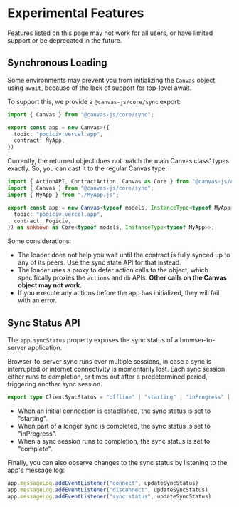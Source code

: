 # Experimental Features

Features listed on this page may not work for all users, or have
limited support or be deprecated in the future.

## Synchronous Loading

Some environments may prevent you from initializing the `Canvas` object using `await`,
because of the lack of support for top-level await.

To support this, we provide a `@canvas-js/core/sync` export:

```ts
import { Canvas } from "@canvas-js/core/sync";

export const app = new Canvas>({
  topic: "pogiciv.vercel.app",
  contract: MyApp,
})
```

Currently, the returned object does not match the main Canvas class' types exactly.
So, you can cast it to the regular Canvas type:

```ts
import { ActionAPI, ContractAction, Canvas as Core } from "@canvas-js/core";
import { Canvas } from "@canvas-js/core/sync";
import { MyApp } from "./MyApp.js";

export const app = new Canvas<typeof models, InstanceType<typeof MyApp>>({
  topic: "pogiciv.vercel.app",
  contract: Pogiciv,
}) as unknown as Core<typeof models, InstanceType<typeof MyApp>>;
```

Some considerations:

- The loader does not help you wait until the contract is fully
  synced up to any of its peers. Use the sync state API for that instead.
- The loader uses a proxy to defer action calls to the object, which specifically proxies
  the  `actions` and `db` APIs. **Other calls on the Canvas object may not work.**
- If you execute any actions before the app has initialized, they will fail with an error.

## Sync Status API

The `app.syncStatus` property exposes the sync status of a browser-to-server application.

Browser-to-server sync runs over multiple sessions, in case a sync is interrupted or
internet connectivity is momentarily lost. Each sync session either runs to completion,
or times out after a predetermined period, triggering another sync session.

```ts
export type ClientSyncStatus = "offline" | "starting" | "inProgress" | "complete" | "error"
```

- When an initial connection is established, the sync status is set to "starting".
- When part of a longer sync is completed, the sync status is set to "inProgress".
- When a sync session runs to completion, the sync status is set to "complete".

Finally, you can also observe changes to the sync status by listening to the app's message log:

```ts
app.messageLog.addEventListener("connect", updateSyncStatus)
app.messageLog.addEventListener("disconnect", updateSyncStatus)
app.messageLog.addEventListener("sync:status", updateSyncStatus)
```
